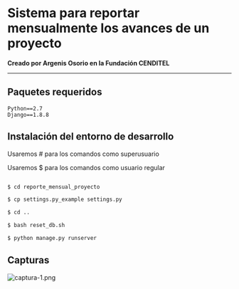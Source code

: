 <h1>Sistema para reportar mensualmente los avances de un proyecto</h1>

<b>Creado por Argenis Osorio en la Fundación CENDITEL</b>

<hr />

## Paquetes requeridos
```
Python==2.7
Django==1.8.8
```

## Instalación del entorno de desarrollo

Usaremos # para los comandos como superusuario

Usaremos $ para los comandos como usuario regular

```python

$ cd reporte_mensual_proyecto

$ cp settings.py_example settings.py

$ cd ..

$ bash reset_db.sh

$ python manage.py runserver
```

## Capturas

![captura-1.png](capturae-1.png "capturae-1.png")
